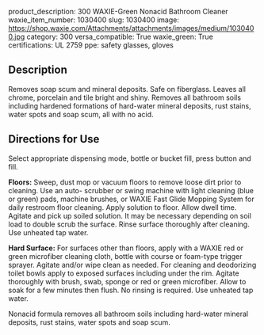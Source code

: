product_description: 300 WAXIE-Green Nonacid Bathroom Cleaner
waxie_item_number: 1030400
slug: 1030400
image: https://shop.waxie.com/Attachments/attachments/images/medium/1030400.jpg
category: 300
versa_compatible: True
waxie_green: True
certifications: UL 2759
ppe: safety glasses, gloves

## Description
Removes soap scum and mineral deposits. Safe on fiberglass. Leaves all chrome, porcelain and tile bright and shiny. Removes all bathroom soils including hardened formations of hard-water mineral deposits, rust stains, water spots and soap scum, all with no acid.

## Directions for Use
Select appropriate dispensing mode, bottle or bucket fill, press button and fill.

**Floors:** Sweep, dust mop or vacuum floors to remove loose dirt prior to cleaning. Use an auto- scrubber or swing machine with light cleaning (blue or green) pads, machine brushes, or WAXIE Fast Glide Mopping System for daily restroom floor cleaning. Apply solution to floor. Allow dwell time. Agitate and pick up soiled solution. It may be necessary depending on soil load to double scrub the surface. Rinse surface thoroughly after cleaning. Use unheated tap water.

**Hard Surface:** For surfaces other than floors, apply with a WAXIE red or green microfiber cleaning cloth, bottle with course or foam-type trigger sprayer. Agitate and/or wipe clean as needed. For cleaning and deodorizing toilet bowls apply to exposed surfaces including under the rim. Agitate thoroughly with brush, swab, sponge or red or green microfiber. Allow to soak for a few minutes then flush. No rinsing is required. Use unheated tap water.

Nonacid formula removes all bathroom soils including hard-water mineral deposits, rust stains, water spots and soap scum.
